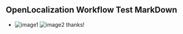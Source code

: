 ## OpenLocalization Workflow Test MarkDown
* ![image1](.\c99d4b61-75f5-4803-a21d-d7ec854cc4f0.PNG)   ![image2](.\e4581035-9cc0-4eab-9e09-530e6620ee04.png) 
thanks!